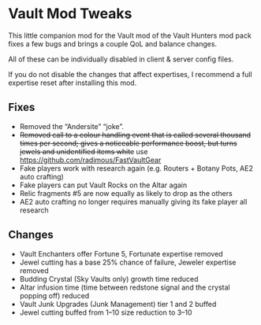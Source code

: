 # Vault Mod Tweaks

This little companion mod for the Vault mod of the Vault Hunters mod pack fixes a few bugs and brings a couple QoL and balance changes.

All of these can be individually disabled in client & server config files.

If you do not disable the changes that affect expertises, I recommend a full expertise reset after installing this mod.

## Fixes

* Removed the “Andersite” “joke”.
* ~~Removed call to a colour handling event that is called several thousand times per second; gives a noticeable performance boost, but turns jewels and unidentified items white~~ use <https://github.com/radimous/FastVaultGear>
* Fake players work with research again (e.g. Routers + Botany Pots, AE2 auto crafting)
* Fake players can put Vault Rocks on the Altar again
* Relic fragments \#5 are now equally as likely to drop as the others
* AE2 auto crafting no longer requires manually giving its fake player all research

## Changes

* Vault Enchanters offer Fortune 5, Fortunate expertise removed
* Jewel cutting has a base 25% chance of failure, Jeweler expertise removed
* Budding Crystal (Sky Vaults only) growth time reduced
* Altar infusion time (time between redstone signal and the crystal popping off) reduced
* Vault Junk Upgrades (Junk Management) tier 1 and 2 buffed
* Jewel cutting buffed from 1–10 size reduction to 3–10